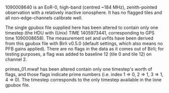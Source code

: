 1090008640 is an EoR-0, high-band (centred ~184 MHz), zenith-pointed observation
with a relatively inactive ionosphere. It has no flagged tiles and all
non-edge-channels calibrate well.

The single gpubox file supplied here has been altered to contain only one
timestep (the HDU with (Unix) TIME 1405973441, corresponding to GPS time
1090008658). The measurement set and uvfits have been derived from this gpubox
file with Birli v0.5.0 (default settings, which also means no PFB gains
applied). There are no flags in the data as it comes out of Birli; for testing
purposes, a flag was added to baseline 12 (tile 0 and tile 12) on channel 2.

primes_01.mwaf has been altered contain only one timestep's worth of flags, and
those flags indicate prime numbers (i.e. index 1 => 0, 2 => 1, 3 => 1, 4 => 0).
The timestep corresponds to the only timestep available in the lone gpubox file.
